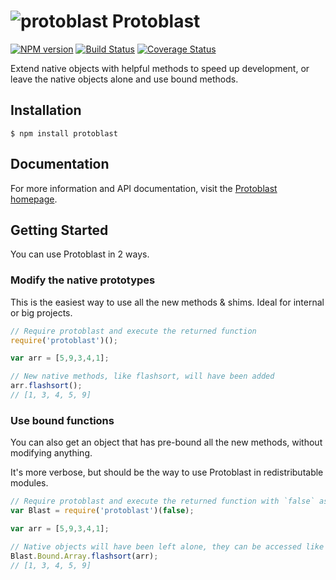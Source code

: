 # ![protoblast](http://protoblast.develry.be/media/static/protoblast-small.svg?width=30) Protoblast

[![NPM version](http://img.shields.io/npm/v/protoblast.svg)](https://npmjs.org/package/protoblast) 
[![Build Status](https://secure.travis-ci.org/skerit/protoblast.png?branch=master)](http://travis-ci.org/skerit/protoblast) 
[![Coverage Status](https://coveralls.io/repos/github/skerit/protoblast/badge.svg?branch=master)](https://coveralls.io/github/skerit/protoblast?branch=master)

Extend native objects with helpful methods to speed up development,
or leave the native objects alone and use bound methods.

## Installation

    $ npm install protoblast

## Documentation

For more information and API documentation, visit the [Protoblast homepage](http://protoblast.develry.be).

## Getting Started

You can use Protoblast in 2 ways.

### Modify the native prototypes

This is the easiest way to use all the new methods & shims.
Ideal for internal or big projects.

```javascript
// Require protoblast and execute the returned function
require('protoblast')();

var arr = [5,9,3,4,1];

// New native methods, like flashsort, will have been added
arr.flashsort();
// [1, 3, 4, 5, 9]
```

### Use bound functions

You can also get an object that has pre-bound all the new methods,
without modifying anything.

It's more verbose, but should be the way to use Protoblast in redistributable
modules.

```javascript
// Require protoblast and execute the returned function with `false` as parameter
var Blast = require('protoblast')(false);

var arr = [5,9,3,4,1];

// Native objects will have been left alone, they can be accessed like this:
Blast.Bound.Array.flashsort(arr);
// [1, 3, 4, 5, 9]
```